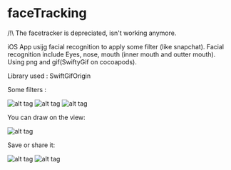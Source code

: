 # faceTracking

/!\ The facetracker is depreciated, isn't working anymore.

iOS App usijg facial recognition to apply some filter (like snapchat).
Facial recognition include Eyes, nose, mouth (inner mouth and outter mouth). Using png and gif(SwiftyGif on cocoapods).

 Library used :   SwiftGifOrigin


Some filters :

![alt tag](http://i.imgur.com/jYX1hOG.jpg?1 "Description goes here")
![alt tag](http://i.imgur.com/45thXpT.jpg?1 "Fire")
![alt tag](http://i.imgur.com/VKYWlTu.jpg?1 "dog")


You can draw on the view:

![alt tag](http://i.imgur.com/hSh7Bt1.png?1 "drawing")

Save or share it:

![alt tag](http://i.imgur.com/Mds8hPB.png?1 "save")
![alt tag](http://i.imgur.com/8hP4rDU.png?1 "saved")


